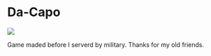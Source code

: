 # Da-Capo
<img src="https://play-lh.googleusercontent.com/jE5nwAYngYdoC67d9iiIKX04aR4soG5ceakiVGNK5_Zr0ae9UfnDEmPYMfxjlkLeJUI=w720-h310-rw">

<p>
Game maded before I serverd by military. Thanks for my old friends.<br>
</p>
